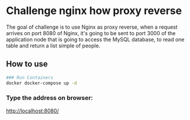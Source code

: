 
# Challenge nginx how proxy reverse
The goal of challenge is to use Nginx as proxy reverse, when a request arrives on port 8080 of Nginx, it's going to be sent to port 3000 of the application node that is going to access the MySQL database, to read one table and return a list simple of people.

## How to use

```sh
### Run Containers
docker docker-compose up -d
```

### Type the address on browser:
[http://localhost:8080/](http://localhost:8080/)